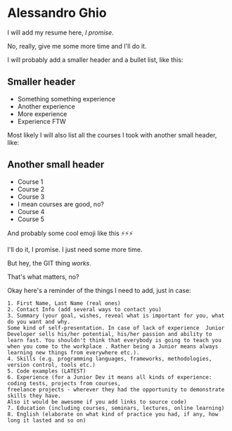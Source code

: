 # Alessandro Ghio

I will add my resume here, _I promise_.

No, really, give me some more time and I'll do it.

I will probably add a smaller header and a bullet list, like this:

## Smaller header

- Something something experience
- Another experience
- More experience
- Experience FTW

Most likely I will also list all the courses I took with another small header, like:

## Another small header

- Course 1
- Course 2
- Course 3
- I mean courses are good, no?
- Course 4
- Course 5

And probably some cool emoji like this ⚡⚡⚡

I'll do it, I promise. I just need some more time.

But hey, the GIT thing _works_.

That's what matters, no?

Okay here's a reminder of the things I need to add, just in case:

```
1. First Name, Last Name (real ones)
2. Contact Info (add several ways to contact you)
3. Summary (your goal, wishes, reveal what is important for you, what do you want and why.
Some kind of self-presentation. In case of lack of experience  Junior Developer sells his/her potential, his/her passion and ability to learn fast. You shouldn't think that everybody is going to teach you when you come to the workplace . Rather being a Junior means always
learning new things from everywhere etc.).
4. Skills (e.g. programming languages, frameworks, methodologies, version control, tools etc.)
5. Code examples (LATEST)
6. Experience (for a Junior Dev it means all kinds of experience: coding tests, projects from courses,
freelance projects - wherever they had the opportunity to demonstrate skills they have.
Also it would be awesome if you add links to source code)
7. Education (including courses, seminars, lectures, online learning)
8. English (elaborate on what kind of practice you had, if any, how long it lasted and so on)
```
